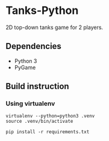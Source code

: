 # Tanks-Python

2D top-down tanks game for 2 players.

## Dependencies
- Python 3
- PyGame

## Build instruction

### Using virtualenv
```
virtualenv --python=python3 .venv
source .venv/bin/activate

pip install -r requirements.txt
```
